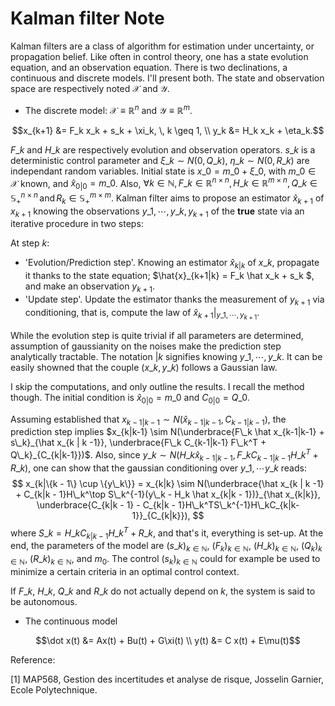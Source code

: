 # Kalman filter Note

Kalman filters are a class of algorithm for estimation under uncertainty, or propagation belief. Like often in control theory, one has a state evolution equation, and an observation equation. There is two declinations, a continuous and discrete models. I'll present both. The state and observation space are respectively noted $\mathcal{X}$ and $\mathcal{Y}$.

- The discrete model: $\mathcal{X} \equiv \mathbb{R}^n$ and $\mathcal{Y} \equiv \mathbb{R}^m$.
```math
x_{k+1} &= F_k x_k + s_k + \xi_k, \, k \geq 1, \\
y_k &= H_k x_k + \eta_k.
```

$F\_k$ and $H\_k$ are respectively evolution and observation operators. $s\_k$ is a deterministic control parameter and $\xi\_k \sim N(0, Q\_k)$, $\eta\_k \sim N(0, R\_k)$ are independant random variables. Initial state is $x\_0 = m\_0 + \xi\_0$, with $m\_0 \in \mathcal{X}$ known, and $\hat x_{0|0} = m\_0$. Also, $\forall k \in \mathbb{N}, F\_k \in \mathbb{R}^{n \times n}, H\_k \in \mathbb{R}^{m \times n}, Q\_k \in \mathbb{S}_+^{n \times n} \, \text{and} \, R_k \in \mathbb{S}_+^{m \times m}$. Kalman filter aims to propose an estimator $\hat x_{k+1}$ of $x_{k+1}$ knowing the observations $y\_1, \cdots, y\_k, y_{k+1}$ of the $\textbf{true}$ state via an iterative procedure in two steps:

At step $k$:
- 'Evolution/Prediction step'. Knowing an estimator $\hat{x}_{k|k}$ of $x\_k$, propagate it thanks to the state equation; $\hat{x}_{k+1|k} = F\_k \hat x\_k + s\_k $, and make an observation $y_{k+1}$.
- 'Update step'. Update the estimator thanks the measurement of $y_{k+1}$ via conditioning, that is, compute the law of $\hat{x}_{k+1}|_{y\_1, \cdots, y_{k+1}}$.

While the evolution step is quite trivial if all parameters are determined, assumption of gaussianity on the noises make the prediction step analytically tractable. The notation $|k$ signifies knowing $y\_1, \cdots, y\_k$. It can be easily showned that the couple $(x\_k, y\_k)$ follows a Gaussian law.

I skip the computations, and only outline the results. I recall the method though. The initial condition is $\hat x_{0|0} = m\_0$ and $C_{0|0} = Q\_0$.

Assuming established that $x_{k-1|k-1} \sim N(\hat x_{k-1|k-1}, C_{k-1|k-1})$, the prediction step implies $x_{k|k-1} \sim N(\underbrace{F\_k \hat x_{k-1|k-1} + s\_k}_{\hat x_{k | k -1}}, \underbrace{F\_k C_{k-1|k-1} F\_k^T + Q\_k}_{C_{k|k-1}})$. Also, since $y\_k \sim N(H\_k\hat x_{k-1|k-1}, F\_k C_{k-1|k-1} H\_k^T + R\_k)$, one can show that the gaussian conditioning over $y\_1, \cdots y\_k$ reads:
$$
x_{k|\{k - 1\} \cup \{y\_k\}} = x_{k|k} \sim N(\underbrace{\hat x_{k | k -1} + C_{k|k - 1}H\_k^\top S\_k^{-1}(y\_k - H_k \hat x_{k|k - 1})}_{\hat x_{k|k}}, \underbrace{C_{k|k - 1} - C_{k|k - 1}H\_k^TS\_k^{-1}H\_kC_{k|k-1}}_{C_{k|k}}),
$$
where $S\_k = H\_k C_{k|k - 1}H\_k^T + R\_k$, and that's it, everything is set-up. At the end, the parameters of the model are $(s\_k)_{k \in \mathbb{N}}$, $(F_k)_{k \in \mathbb{N}}$, $(H\_k)_{k \in \mathbb{N}}$, $(Q_k)_{k \in \mathbb{N}}$, $(R\_k)_{k \in \mathbb{N}}$, and $m_0$. The control $(s_k)_{k \in \mathbb{N}}$ could for example be used to minimize a certain criteria in an optimal control context.

If $F\_k$, $H\_k$, $Q\_k$ and $R\_k$ do not actually depend on $k$, the system is said to be autonomous.

- The continuous model
```math
\dot x(t) &= Ax(t) + Bu(t) + G\xi(t) \\
y(t) &= C x(t) + E\mu(t)
```

Reference:

[1] MAP568, Gestion des incertitudes et analyse de risque, Josselin Garnier, Ecole Polytechnique.
